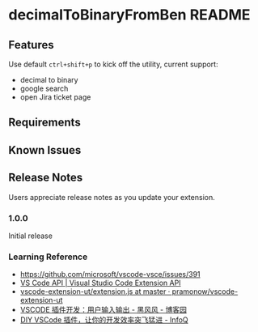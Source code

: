# decimalToBinaryFromBen README

## Features

Use default `ctrl+shift+p` to kick off the utility, current support:

- decimal to binary
- google search
- open Jira ticket page

## Requirements

## Known Issues

## Release Notes

Users appreciate release notes as you update your extension.

### 1.0.0

Initial release

### Learning Reference

- https://github.com/microsoft/vscode-vsce/issues/391
- [VS Code API | Visual Studio Code Extension API](https://code.visualstudio.com/api/references/vscode-api#InputBoxOptions)
- [vscode-extension-ut/extension.js at master · pramonow/vscode-extension-ut](https://github.com/pramonow/vscode-extension-ut/blob/master/extension.js)
- [VSCODE 插件开发：用户输入输出 - 黑风风 - 博客园](https://www.cnblogs.com/virde/p/vscode-extension-input-and-output.html)
- [DIY VSCode 插件，让你的开发效率突飞猛进 - InfoQ](https://www.infoq.cn/article/gMil7xj0JPBBhcYZHfWW)
